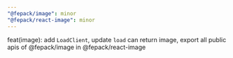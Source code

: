 ```yaml
---
"@fepack/image": minor
"@fepack/react-image": minor
---
```


feat(image): add `LoadClient`, update `load` can return image, export all public apis of @fepack/image in @fepack/react-image

